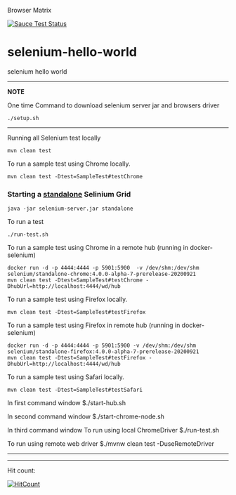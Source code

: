 Browser Matrix

[![Sauce Test Status](https://saucelabs.com/browser-matrix/mookkiah.svg)](https://saucelabs.com/u/mookkiah)

# selenium-hello-world

selenium hello world

---
**NOTE**

One time Command to download selenium server jar and browsers driver
```shell
./setup.sh
```
---

Running all Selenium test locally
```shell
mvn clean test
```

To run a sample test using Chrome locally.

```
mvn clean test -Dtest=SampleTest#testChrome
```

### Starting a [standalone](https://www.selenium.dev/documentation/en/grid/grid_4/setting_up_your_own_grid/#standalone-mode) Selinium Grid
```shell
java -jar selenium-server.jar standalone
```

To run a test
```shell
./run-test.sh
```


To run a sample test using Chrome in a remote hub (running in docker-selenium)

```
docker run -d -p 4444:4444 -p 5901:5900  -v /dev/shm:/dev/shm selenium/standalone-chrome:4.0.0-alpha-7-prerelease-20200921
mvn clean test -Dtest=SampleTest#testChrome -DhubUrl=http://localhost:4444/wd/hub
```

To run a sample test using Firefox locally.

```
mvn clean test -Dtest=SampleTest#testFirefox
```

To run a sample test using Firefox in remote hub (running in docker-selenium)

```
docker run -d -p 4444:4444 -p 5901:5900 -v /dev/shm:/dev/shm selenium/standalone-firefox:4.0.0-alpha-7-prerelease-20200921
mvn clean test -Dtest=SampleTest#testFirefox -DhubUrl=http://localhost:4444/wd/hub
```

To run a sample test using Safari locally.

```
mvn clean test -Dtest=SampleTest#testSafari
```








In first command window
\$./start-hub.sh

In second command window
\$./start-chrome-node.sh

In third command window
To run using local ChromeDriver
\$./run-test.sh

To run using remote web driver
\$./mvnw clean test -DuseRemoteDriver

---

---

Hit count:

[![HitCount](http://hits.dwyl.io/mookkiah/selenium-hello-world.svg)](http://hits.dwyl.io/mookkiah/selenium-hello-world)
